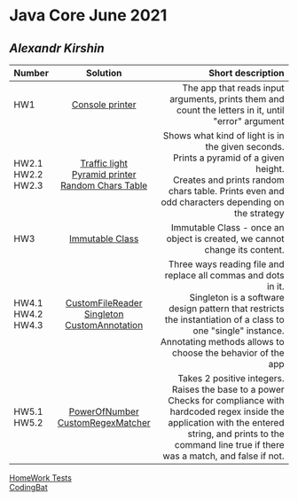 # Java Core June 2021

## *_Alexandr Kirshin_*

| Number       | Solution       | Short description  |
| ------------- |:-------------:| -----:|
|  HW1   |[Console printer](./src/main/java/homework_1)| The app that reads input arguments, prints them and count the letters in it, until "error" argument |
|  HW2.1 </br> HW2.2 </br> HW2.3 |[Traffic light](./src/main/java/homework_2/traffic_light) </br> [Pyramid printer](./src/main/java/homework_2/pyramid_printer) </br> [Random Chars Table](./src/main/java/homework_2/random_chars_table) |Shows what kind of light is in the given seconds. </br> Prints a pyramid of a given height. </br> Creates and prints random chars table. Prints even and odd characters depending on the strategy 
|  HW3 |[Immutable Class](./src/main/java/homework_2/random_chars_table)|Immutable Class - once an object is created, we cannot change its content.
|  HW4.1 </br> HW4.2 </br> HW4.3| [CustomFileReader](./src/main/java/homework_4/CustomFileReader) </br> [Singleton](./src/main/java/homework_4/Singleton) </br> [CustomAnnotation](./src/main/java/homework_4/CustomAnnotation) |  Three ways reading file and replace all commas and dots in it. </br> Singleton is a software design pattern that restricts the instantiation of a class to one "single" instance. </br> Annotating methods allows to choose the behavior of the app |
|  HW5.1 </br> HW5.2| [PowerOfNumber](./src/main/java/homework_5/PowerOfNumber) </br> [CustomRegexMatcher](./src/main/java/homework_5/CustomRegexMatcher) |  Takes 2 positive integers. Raises the base to a power </br> Сhecks for compliance with hardcoded regex inside the application with the entered string, and prints to the command line true if there was a match, and false if not.|

[HomeWork Tests](https://github.com/NikolaevArtem/Java_Core_June_2021/tree/feature/AlexandrKirshin/src/test/java)  
[CodingBat](https://codingbat.com/done?user=kirhin1@gmail.com&tag=3702120574)